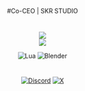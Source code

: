 <div align="center">

#Co-CEO | SKR STUDIO

#
![](https://nirzak-streak-stats.vercel.app/?user=AlitySama&theme=apprentice&hide_border=true)<br/>
![](https://github-profile-trophy.vercel.app/?username=AlitySama&theme=dark&no-frame=true&no-bg=true&margin-w=4)

![Lua](https://img.shields.io/badge/lua-%232C2D72.svg?style=for-the-badge&logo=lua&logoColor=white) 
![Blender](https://img.shields.io/badge/blender-%23F5792A.svg?style=for-the-badge&logo=blender&logoColor=white)
##
#
[![Discord](https://img.shields.io/badge/Discord-%237289DA.svg?logo=discord&logoColor=white)](https://discord.gg/https://discord.com/skrdbz) 
[![X](https://img.shields.io/badge/X-black.svg?logo=X&logoColor=white)](https://x.com/AlitySama) 

</div>
